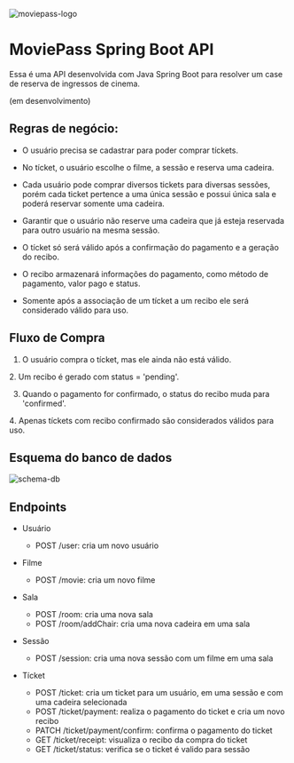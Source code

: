 ![moviepass-logo](https://github.com/thifacco/moviepass-springboot-api/blob/master/db/moviepass.jpg)

# MoviePass Spring Boot API

Essa é uma API desenvolvida com Java Spring Boot para resolver um case de reserva de ingressos de cinema.

(em desenvolvimento)

## Regras de negócio:
- O usuário precisa se cadastrar para poder comprar tíckets.

- No tícket, o usuário escolhe o filme, a sessão e reserva uma cadeira.

- Cada usuário pode comprar diversos tickets para diversas sessões, porém cada ticket pertence a uma única sessão e possui única sala e poderá reservar somente uma cadeira.

- Garantir que o usuário não reserve uma cadeira que já esteja reservada para outro usuário na mesma sessão.

- O tícket só será válido após a confirmação do pagamento e a geração do recibo.

- O recibo armazenará informações do pagamento, como método de pagamento, valor pago e status.

- Somente após a associação de um tícket a um recibo ele será considerado válido para uso.

## Fluxo de Compra
1. O usuário compra o tícket, mas ele ainda não está válido.

2️. Um recibo é gerado com status = 'pending'.

3. Quando o pagamento for confirmado, o status do recibo muda para 'confirmed'.

4️. Apenas tíckets com recibo confirmado são considerados válidos para uso.

## Esquema do banco de dados
![schema-db](https://github.com/thifacco/moviepass-springboot-api/blob/master/db/schema-db-MoviePress.jpg)

## Endpoints

- Usuário
   - POST /user: cria um novo usuário

- Filme
   - POST /movie: cria um novo filme

- Sala
   - POST /room: cria uma nova sala
   - POST /room/addChair: cria uma nova cadeira em uma sala

- Sessão
   - POST /session: cria uma nova sessão com um filme em uma sala

- Tícket
   - POST /ticket: cria um ticket para um usuário, em uma sessão e com uma cadeira selecionada
   - POST /ticket/payment: realiza o pagamento do ticket e cria um novo recibo
   - PATCH /ticket/payment/confirm: confirma o pagamento do ticket
   - GET /ticket/receipt: visualiza o recibo da compra do ticket
   - GET /ticket/status: verifica se o ticket é valido para sessão